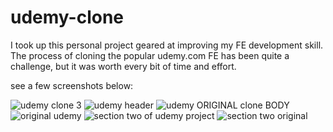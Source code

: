 # udemy-clone
I took up this personal project geared at improving my FE development skill. The process of cloning the popular udemy.com FE has been quite a challenge, but it was worth every bit of time and effort.


see a few screenshots below:


![udemy clone 3](https://user-images.githubusercontent.com/98078616/166372189-8fc7f7c0-72a4-41fe-b00e-4bce8c1da627.PNG)
![udemy header](https://user-images.githubusercontent.com/98078616/166372347-c9be7c02-c150-42ce-8392-962a049f09ce.PNG)
![udemy ORIGINAL clone BODY](https://user-images.githubusercontent.com/98078616/166372388-5d70a12f-fe40-490f-8de6-ce667a37ab9a.PNG)
![original udemy](https://user-images.githubusercontent.com/98078616/166372445-7902b7eb-2d5f-46b9-8b86-acebe084ed98.PNG)
![section two of udemy project](https://user-images.githubusercontent.com/98078616/166372531-ea492530-3796-47b8-b238-cdd57f246646.PNG)
![section two original](https://user-images.githubusercontent.com/98078616/166372626-5acf2c1e-51e3-444f-a17c-4eb81edb5ed9.PNG)
